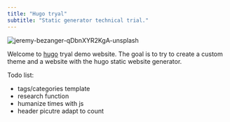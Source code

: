 ```yaml
---
title: "Hugo tryal"
subtitle: "Static generator technical trial."
---
```


![jeremy-bezanger-qDbnXYR2KgA-unsplash](jeremy-bezanger-qDbnXYR2KgA-unsplash.jpg)

Welcome to [hugo](https://gohugo.io) tryal demo website.
The goal is to try to create a custom theme and a website with the hugo static website generator.

Todo list:
- tags/categories template
- research function
- humanize times with js
- header picutre adapt to count